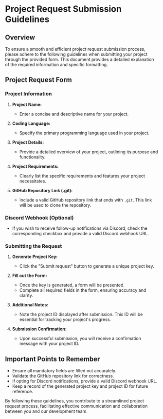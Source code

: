 # Project Request Submission Guidelines

## Overview

To ensure a smooth and efficient project request submission process, please adhere to the following guidelines when submitting your project through the provided form. This document provides a detailed explanation of the required information and specific formatting.

## Project Request Form

### Project Information

1. **Project Name:**
   - Enter a concise and descriptive name for your project.

2. **Coding Language:**
   - Specify the primary programming language used in your project.

3. **Project Details:**
   - Provide a detailed overview of your project, outlining its purpose and functionality.

4. **Project Requirements:**
   - Clearly list the specific requirements and features your project necessitates.

5. **GitHub Repository Link (.git):**
   - Include a valid GitHub repository link that ends with `.git`. This link will be used to clone the repository.

### Discord Webhook (Optional)

- If you wish to receive follow-up notifications via Discord, check the corresponding checkbox and provide a valid Discord webhook URL.

### Submitting the Request

1. **Generate Project Key:**
   - Click the "Submit request" button to generate a unique project key.

2. **Fill out the Form:**
   - Once the key is generated, a form will be presented.
   - Complete all required fields in the form, ensuring accuracy and clarity.

3. **Additional Notes:**
   - Note the project ID displayed after submission. This ID will be essential for tracking your project's progress.

4. **Submission Confirmation:**
   - Upon successful submission, you will receive a confirmation message with your project ID.

## Important Points to Remember

- Ensure all mandatory fields are filled out accurately.
- Validate the GitHub repository link for correctness.
- If opting for Discord notifications, provide a valid Discord webhook URL.
- Keep a record of the generated project key and project ID for future reference.

By following these guidelines, you contribute to a streamlined project request process, facilitating effective communication and collaboration between you and our development team.
